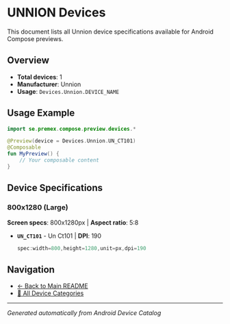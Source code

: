 # UNNION Devices

This document lists all Unnion device specifications available for Android Compose previews.

## Overview

- **Total devices**: 1
- **Manufacturer**: Unnion
- **Usage**: `Devices.Unnion.DEVICE_NAME`

## Usage Example

```kotlin
import se.premex.compose.preview.devices.*

@Preview(device = Devices.Unnion.UN_CT101)
@Composable
fun MyPreview() {
    // Your composable content
}
```

## Device Specifications

### 800x1280 (Large)

**Screen specs**: 800x1280px | **Aspect ratio**: 5:8

- **`UN_CT101`** - Un Ct101 | **DPI**: 190
  ```kotlin
  spec:width=800,height=1280,unit=px,dpi=190
  ```

## Navigation

- [← Back to Main README](../../README.md)
- [📱 All Device Categories](../README.md)

---
*Generated automatically from Android Device Catalog*
